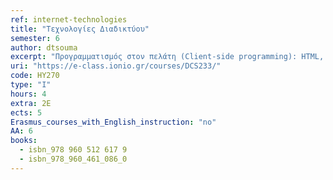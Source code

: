 ```yaml
---
ref: internet-technologies
title: "Τεχνολογίες Διαδικτύου"
semester: 6
author: dtsouma 
excerpt: "Προγραμματισμός στον πελάτη (Client-side programming): HTML, HTML5 και JavaScript. Προγραμματισμός στον εξυπηρετητή (Server-side programming): Web Servers, δομή και λειτουργία. Η γλώσσα PHP. Βάσεις δεδομένων στο Διαδίκτυο: MySQL, σύνδεση με Apache Web Server, PHP/Python. Web services. Πρωτόκολλο επικοινωνίας SOAP. Μεταδεδομένα στον παγκόσμιο ιστό: XML-JSON. Υπολογιστικά Νέφη (Cloud Computing) και υπηρεσίες τους (Software-as-a-Service – SaaS). Google AppEngine. Επιθέσεις και Ασφάλεια στον Παγκόσμιο Ιστό. Web 2.0, 3.0."
uri: "https://e-class.ionio.gr/courses/DCS233/"
code: ΗΥ270
type: "I"
hours: 4
extra: 2Ε
ects: 5
Erasmus_courses_with_English_instruction: "no"
AA: 6
books:
  - isbn_978 960 512 617 9
  - isbn_978_960_461_086_0
---
```


